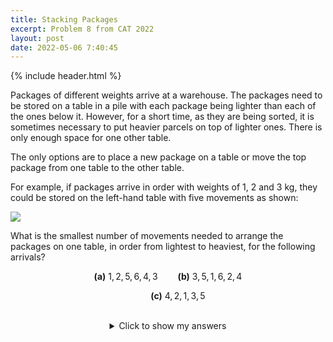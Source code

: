 ```yaml
---
title: Stacking Packages
excerpt: Problem 8 from CAT 2022
layout: post
date: 2022-05-06 7:40:45
---
```

{% include header.html %}

Packages of different weights arrive at a warehouse. The packages need to be stored on a table in a pile with each package being lighter than each of the ones below it. However, for a short time, as they are being sorted, it is sometimes necessary to put heavier parcels on top of lighter ones. There is only enough space for one other table.

The only options are to place a new package on a table or move the top package from one table to the other table.

For example, if packages arrive in order with weights of 1, 2 and 3 kg, they could be stored on the left-hand table with five movements as shown:

<img src="{{site.baseurl}}/static/CAT8Image1.png"/>

What is the smallest number of movements needed to arrange the packages on one table, in order from lightest to heaviest, for the following arrivals?

$$
\textbf{(a)}\ 1, 2, 5, 6, 4, 3\qquad\textbf{(b)}\ 3, 5, 1, 6, 2, 4
$$

$$
\qquad\textbf{(c)}\ 4, 2, 1, 3, 5
$$

<br>
<div style="margin: auto; width: 50%; text-align: center;">
<details>
<summary>Click to show my answers</summary>
<br>
$$
\textbf{(a)}\ 4
$$
</details>
<br>
</div>